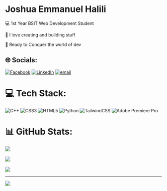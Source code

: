<h1>Joshua Emmanuel Halili</h1>
<p>💻 1st Year BSIT Web Development Student</p>
<p>👷 I love creating and building stuff</p>
<p>💪 Ready to Conquer the world of dev</p>

## 🌐 Socials:
[![Facebook](https://img.shields.io/badge/Facebook-%231877F2.svg?logo=Facebook&logoColor=white)](https://facebook.com/https://www.facebook.com/joshua.emmanuel.m.halili) [![LinkedIn](https://img.shields.io/badge/LinkedIn-%230077B5.svg?logo=linkedin&logoColor=white)](https://linkedin.com/in/https://www.linkedin.com/in/joshua-emmanuel-m-halili-133155377) [![email](https://img.shields.io/badge/Email-D14836?logo=gmail&logoColor=white)](mailto:joshdev526@gmail.com) 

# 💻 Tech Stack:
![C++](https://img.shields.io/badge/c++-%2300599C.svg?style=for-the-badge&logo=c%2B%2B&logoColor=white) ![CSS3](https://img.shields.io/badge/css3-%231572B6.svg?style=for-the-badge&logo=css3&logoColor=white) ![HTML5](https://img.shields.io/badge/html5-%23E34F26.svg?style=for-the-badge&logo=html5&logoColor=white) ![Python](https://img.shields.io/badge/python-3670A0?style=for-the-badge&logo=python&logoColor=ffdd54) ![TailwindCSS](https://img.shields.io/badge/tailwindcss-%2338B2AC.svg?style=for-the-badge&logo=tailwind-css&logoColor=white) ![Adobe Premiere Pro](https://img.shields.io/badge/Adobe%20Premiere%20Pro-9999FF.svg?style=for-the-badge&logo=Adobe%20Premiere%20Pro&logoColor=white)
# 📊 GitHub Stats:
![](https://github-readme-stats.vercel.app/api?username=joshdev09&theme=radical&hide_border=false&include_all_commits=false&count_private=false)<br/>
<br/>
![](https://nirzak-streak-stats.vercel.app/?user=joshdev09&theme=radical&hide_border=false)<br/>
<br/>
![](https://github-readme-stats.vercel.app/api/top-langs/?username=joshdev09&theme=radical&hide_border=false&include_all_commits=false&count_private=false&layout=compact)

---
[![](https://visitcount.itsvg.in/api?id=joshdev09&icon=0&color=0)](https://visitcount.itsvg.in)

<!-- Proudly created with GPRM ( https://gprm.itsvg.in ) -->
